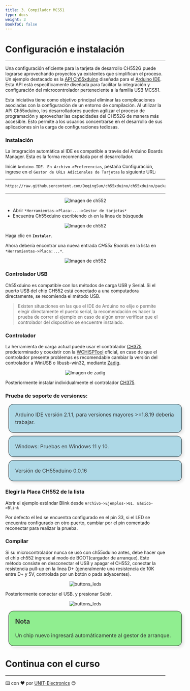 ```yaml
---
title: 3. Compilador MCS51
type: docs
weight: 3
BookToC: false
---
```


# Configuración e instalación 
---
Una configuración eficiente para la tarjeta de desarrollo CH552G puede lograrse aprovechando proyectos ya existentes que simplifican el proceso. Un ejemplo destacado es la <a href="https://github.com/DeqingSun/ch55xduino/tree/ch55xduino" target="_blank">API Ch55xduino</a> diseñada para el <a href="https://www.arduino.cc/" target="_blank">Arduino IDE</a>. Esta API está específicamente diseñada para facilitar la integración y configuración del microcontrolador perteneciente a la familia USB MCS51.

Esta iniciativa tiene como objetivo principal eliminar las complicaciones asociadas con la configuración de un entorno de compilación. Al utilizar la API Ch55xduino, los desarrolladores pueden agilizar el proceso de programación y aprovechar las capacidades del CH552G de manera más accesible. Esto permite a los usuarios concentrarse en el desarrollo de sus aplicaciones sin la carga de configuraciones tediosas.

### **Instalación**

La integración automática al IDE es compatible a través del Arduino Boards Manager. Esta es la forma recomendada por el desarrollador.

Inicie `Arduino-IDE. En Archivo->Preferencias`, pestaña Configuración, ingrese en el `Gestor de URLs Adicionales de Tarjetas` la siguiente URL:

---
```sh
https://raw.githubusercontent.com/DeqingSun/ch55xduino/ch55xduino/package_ch55xduino_mcs51_index.json
```
---
<p align="center">
    <img src="/docs/3-Arduino_y_ch552/images/config.png" alt="Imagen de ch552">
</p>

* Abrir `*Herramientas->Placa:...->Gestor de tarjetas*`
* Encuentra Ch55xduino escribiendo `ch` en la línea de búsqueda
<p align="center">
    <img src="/docs/3-Arduino_y_ch552/images/ch55x.png" alt="Imagen de ch552">
</p>

Haga clic en **`Instalar`**.

Ahora debería encontrar una nueva entrada *CH55x Boards* en la lista en `*Herramientas->Placa:...*`.

<p align="center">
    <img src="/docs/3-Arduino_y_ch552/images/menu_ch.png" alt="Imagen de ch552">
</p>

### Controlador USB

Ch55xduino es compatible con los métodos de carga USB y Serial. Si el puerto USB del chip CH552 está conectado a una computadora directamente, se recomienda el método USB.

> Existen situaciones en las que el IDE de Arduino no elije o permite elegir directamente el puerto serial, la recomendación es hacer la prueba de correr el ejemplo en caso de algún error verificar que el controlador del dispositivo se encuentre instalado. 


### Controlador

La herramienta de carga actual puede usar el controlador [CH375](https://www.wch-ic.com/search?q=CH375&t=downloads) predeterminado y coexistir con la [WCHISPTool](http://www.wch.cn/downloads/WCHISPTool_Setup_exe.html) oficial, en caso de que el controlador presente problemas es recomendable cambiar la versión del controlador a WinUSB o libusb-win32, mediante [Zadig](https://zadig.akeo.ie/).

<p align="center">
    <img src="/docs/3-Arduino_y_ch552/images/driver.png" alt="Imagen de zadig">
</p>

Posteriormente instalar individualmente el controlador [CH375](https://www.wch-ic.com/downloads/CH372DRV_EXE.html).

### Prueba de soporte de versiones:

<div style="width: 100%; max-width: 800px; border: 1px solid #000; padding: 20px; margin: 10px; background-color: lightblue; border-radius: 15px; box-shadow: 5px 5px 10px rgba(0, 0, 0, 0.1);">
    <div style="font-size: 16px; line-height: 1.5; color: #333;">
        Arduino IDE versión 2.1.1, para versiones mayores >=1.8.19 debería trabajar.
    </div>
</div>
<div style="width: 100%; max-width: 800px; border: 1px solid #000; padding: 20px; margin: 10px; background-color: lightblue; border-radius: 15px; box-shadow: 5px 5px 10px rgba(0, 0, 0, 0.1);">
    <div style="font-size: 16px; line-height: 1.5; color: #333;">
        Windows: Pruebas en Windows 11 y 10.
    </div>
</div>
<div style="width: 100%; max-width: 800px; border: 1px solid #000; padding: 20px; margin: 10px; background-color: lightblue; border-radius: 15px; box-shadow: 5px 5px 10px rgba(0, 0, 0, 0.1);">
    <div style="font-size: 16px; line-height: 1.5; color: #333;">
        Versión de CH55xduino 0.0.16
    </div>
</div>


### Elegir la Placa CH552 de la lista

Abrir el ejemplo estándar Blink desde `Archivo->Ejemplos->01. Básico->Blink`

Por defecto el led se encuentra configurado en el pin 33, si el LED se encuentra configurado en otro puerto, cambiar por el pin comentado reconectar para realizar la prueba.

### Compilar

Si su microcontrolador nunca se usó con ch55xduino antes, debe hacer que el chip ch552 ingrese al modo de BOOT(cargador de arranque). Este método consiste en desconectar el USB y apagar el CH552, conectar la resistencia pull-up en la línea D+ (generalmente una resistencia de 10K entre D+ y 5V, controlada por un botón o pads adyacentes).
<p align="center">
    <img src="/docs/3-Arduino_y_ch552/images/button_leds.png" alt="buttons_leds">
</p>


Posteriormente conectar el USB. y presionar Subir.

<p align="center">
    <img src="/docs/3-Arduino_y_ch552/images/ruin.png" alt="buttons_leds">
</p>

<div style="width: 100%; max-width: 800px; border: 1px solid #000; padding: 20px; margin: 10px; background-color: lightgreen; border-radius: 15px; box-shadow: 5px 5px 10px rgba(0, 0, 0, 0.1);">
    <div style="font-weight: bold; font-size: 20px; color: #333; margin-bottom: 20px;">Nota</div>
    <div style="font-size: 16px; line-height: 1.5; color: #333;">
       Un chip  nuevo ingresará automáticamente al gestor de arranque.
    </div>
</div>






# Continua con el curso [](/)


---
⌨️ con ❤️ por [UNIT-Electronics](https://github.com/UNIT-Electronics) 😊